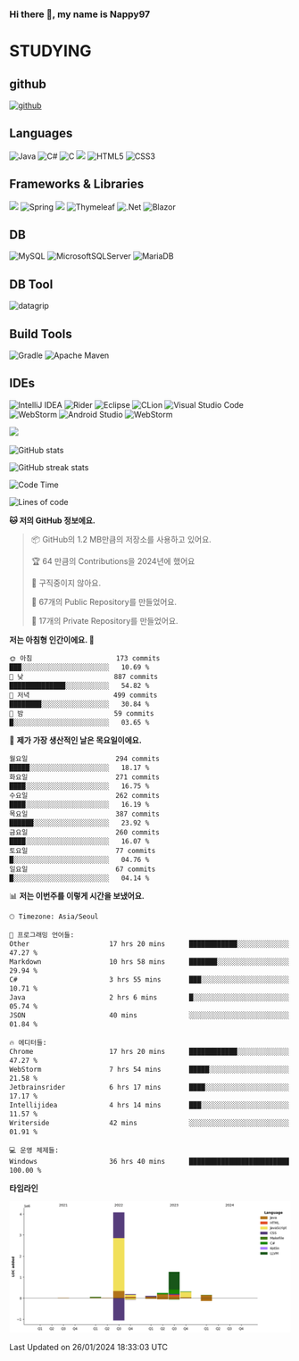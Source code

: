 ### Hi there 👋, my name is Nappy97

# STUDYING
## github
[<img src='https://cdn.jsdelivr.net/npm/simple-icons@3.0.1/icons/github.svg' alt='github' height='40'>](https://github.com/Nappy97)  

## Languages
![Java](https://img.shields.io/badge/java-%23ED8B00.svg?style=for-the-badge&logo=openjdk&logoColor=white) ![C#](https://img.shields.io/badge/c%23-%23239120.svg?style=for-the-badge&logo=c-sharp&logoColor=white) ![C](https://img.shields.io/badge/c-%2300599C.svg?style=for-the-badge&logo=c&logoColor=white) <img src="https://img.shields.io/badge/javascript-F7DF1E?style=for-the-badge&logo=javascript&logoColor=black"> ![HTML5](https://img.shields.io/badge/html5-%23E34F26.svg?style=for-the-badge&logo=html5&logoColor=white) ![CSS3](https://img.shields.io/badge/css3-%231572B6.svg?style=for-the-badge&logo=css3&logoColor=white)

## Frameworks & Libraries
<img src="https://img.shields.io/badge/bootstrap-7952B3?style=for-the-badge&logo=bootstrap&logoColor=white"> ![Spring](https://img.shields.io/badge/spring-%236DB33F.svg?style=for-the-badge&logo=spring&logoColor=white) <img src="https://img.shields.io/badge/jQuery-0769AD?style=for-the-badge&logo=jquery&logoColor=white"> ![Thymeleaf](https://img.shields.io/badge/Thymeleaf-%23005C0F.svg?style=for-the-badge&logo=Thymeleaf&logoColor=white) ![.Net](https://img.shields.io/badge/.NET-5C2D91?style=for-the-badge&logo=.net&logoColor=white) ![Blazor](https://img.shields.io/badge/blazor-%235C2D91.svg?style=for-the-badge&logo=blazor&logoColor=white)

## DB
![MySQL](https://img.shields.io/badge/mysql-%2300f.svg?style=for-the-badge&logo=mysql&logoColor=white) ![MicrosoftSQLServer](https://img.shields.io/badge/Microsoft%20SQL%20Server-CC2927?style=for-the-badge&logo=microsoft%20sql%20server&logoColor=white) ![MariaDB](https://img.shields.io/badge/MariaDB-003545?style=for-the-badge&logo=mariadb&logoColor=white)

## DB Tool
![datagrip](https://img.shields.io/badge/datagrip-9681EB?style=flat&logo=datagrip)

## Build Tools
![Gradle](https://img.shields.io/badge/Gradle-02303A.svg?style=for-the-badge&logo=Gradle&logoColor=white) ![Apache Maven](https://img.shields.io/badge/Apache%20Maven-C71A36?style=for-the-badge&logo=Apache%20Maven&logoColor=white)

## IDEs
![IntelliJ IDEA](https://img.shields.io/badge/IntelliJIDEA-000000.svg?style=for-the-badge&logo=intellij-idea&logoColor=white) ![Rider](https://img.shields.io/badge/Rider-000000.svg?style=for-the-badge&logo=Rider&logoColor=white&color=black&labelColor=crimson) ![Eclipse](https://img.shields.io/badge/Eclipse-FE7A16.svg?style=for-the-badge&logo=Eclipse&logoColor=white) ![CLion](https://img.shields.io/badge/CLion-black?style=for-the-badge&logo=clion&logoColor=white) ![Visual Studio Code](https://img.shields.io/badge/Visual%20Studio%20Code-0078d7.svg?style=for-the-badge&logo=visual-studio-code&logoColor=white) ![WebStorm](https://img.shields.io/badge/webstorm-143?style=for-the-badge&logo=webstorm&logoColor=white&color=black) ![Android Studio](https://img.shields.io/badge/Android%20Studio-3DDC84.svg?style=for-the-badge&logo=android-studio&logoColor=white) ![WebStorm](https://img.shields.io/badge/webstorm-143?style=for-the-badge&logo=webstorm&logoColor=white&color=black)

<div>
  <img  src="https://github-readme-stats.vercel.app/api/top-langs/?username=Nappy97&langs_count=8&exclude_repo=Example-deep-learning-from-scratch&layout=compact&line_height=24&hide_border=true&title_color=d88e82&card_width=280">
<div>
  
![GitHub stats](https://github-readme-stats.vercel.app/api?username=Nappy97&show_icons=true)  

![GitHub streak stats](https://github-readme-streak-stats.herokuapp.com/?user=Nappy97)  

<!--START_SECTION:waka-->
![Code Time](http://img.shields.io/badge/Code%20Time-1%2C432%20hrs%2058%20mins-blue)

![Lines of code](https://img.shields.io/badge/%EC%A0%80%EB%8A%94%20%EC%97%AC%ED%83%9C%EA%B9%8C%EC%A7%80%20-6.4%20million%20%EC%A4%84%EC%9D%98%20%EC%BD%94%EB%93%9C%EB%A5%BC%20%EC%9E%91%EC%84%B1%ED%96%88%EC%96%B4%EC%9A%94.-blue)

**🐱 저의 GitHub 정보에요.** 

> 📦 GitHub의 1.2 MB만큼의 저장소를 사용하고 있어요. 
 > 
> 🏆 64 만큼의 Contributions을 2024년에 했어요
 > 
> 🚫 구직중이지 않아요.
 > 
> 📜 67개의 Public Repository를 만들었어요. 
 > 
> 🔑 17개의 Private Repository를 만들었어요. 
 > 
**저는 아침형 인간이에요. 🐤** 

```text
🌞 아침                     173 commits         ███░░░░░░░░░░░░░░░░░░░░░░   10.69 % 
🌆 낮　                     887 commits         ██████████████░░░░░░░░░░░   54.82 % 
🌃 저녁                     499 commits         ████████░░░░░░░░░░░░░░░░░   30.84 % 
🌙 밤　                     59 commits          █░░░░░░░░░░░░░░░░░░░░░░░░   03.65 % 
```
📅 **제가 가장 생산적인 날은 목요일이에요.** 

```text
월요일                      294 commits         █████░░░░░░░░░░░░░░░░░░░░   18.17 % 
화요일                      271 commits         ████░░░░░░░░░░░░░░░░░░░░░   16.75 % 
수요일                      262 commits         ████░░░░░░░░░░░░░░░░░░░░░   16.19 % 
목요일                      387 commits         ██████░░░░░░░░░░░░░░░░░░░   23.92 % 
금요일                      260 commits         ████░░░░░░░░░░░░░░░░░░░░░   16.07 % 
토요일                      77 commits          █░░░░░░░░░░░░░░░░░░░░░░░░   04.76 % 
일요일                      67 commits          █░░░░░░░░░░░░░░░░░░░░░░░░   04.14 % 
```


📊 **저는 이번주를 이렇게 시간을 보냈어요.** 

```text
🕑︎ Timezone: Asia/Seoul

💬 프로그래밍 언어들: 
Other                    17 hrs 20 mins      ████████████░░░░░░░░░░░░░   47.27 % 
Markdown                 10 hrs 58 mins      ███████░░░░░░░░░░░░░░░░░░   29.94 % 
C#                       3 hrs 55 mins       ███░░░░░░░░░░░░░░░░░░░░░░   10.71 % 
Java                     2 hrs 6 mins        █░░░░░░░░░░░░░░░░░░░░░░░░   05.74 % 
JSON                     40 mins             ░░░░░░░░░░░░░░░░░░░░░░░░░   01.84 % 

🔥 에디터들: 
Chrome                   17 hrs 20 mins      ████████████░░░░░░░░░░░░░   47.27 % 
WebStorm                 7 hrs 54 mins       █████░░░░░░░░░░░░░░░░░░░░   21.58 % 
Jetbrainsrider           6 hrs 17 mins       ████░░░░░░░░░░░░░░░░░░░░░   17.17 % 
Intellijidea             4 hrs 14 mins       ███░░░░░░░░░░░░░░░░░░░░░░   11.57 % 
Writerside               42 mins             ░░░░░░░░░░░░░░░░░░░░░░░░░   01.91 % 

💻 운영 체제들: 
Windows                  36 hrs 40 mins      █████████████████████████   100.00 % 
```

**타임라인**

![Lines of Code chart](https://raw.githubusercontent.com/Nappy97/Nappy97/main/assets/bar_graph.png)


 Last Updated on 26/01/2024 18:33:03 UTC
<!--END_SECTION:waka-->
